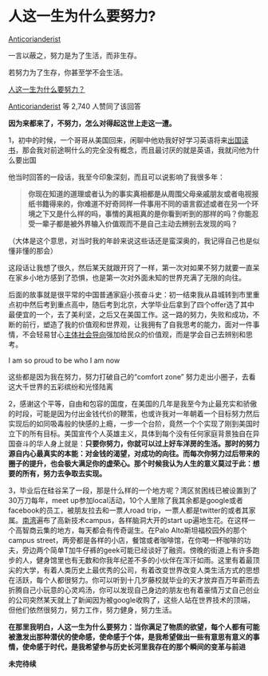# 人这一生为什么要努力?

[Anticorianderist](https://www.zhihu.com/people/Goldage_0527) 

一言以蔽之，努力是为了生活，而非生存。

若努力为了生存，你甚至学不会生活。

[人这一生为什么要努力？](https://www.zhihu.com/question/22913650/answer/61953504?utm_source=zhihu)

[Anticorianderist](https://www.zhihu.com/people/Goldage_0527) 等 2,740 人赞同了该回答

**因为来都来了，不努力，怎么对得起这世上走这一遭。**

1，初中的时候，一个哥哥从美国回来，闲聊中他劝我好好学习英语将来[出国读书](https://www.zhihu.com/search?q=出国读书&search_source=Entity&hybrid_search_source=Entity&hybrid_search_extra={"sourceType"%3A"answer"%2C"sourceId"%3A61953504})，那会我对前途啊什么的完全没有概念，而且最讨厌的就是英语，我就问他为什么要出国

他当时回答的一段话，我至今印象深刻，而且可以说影响了我很多年：

> **你现在知道的道理或者认为的事实真相都是从周围父母亲戚朋友或者电视报纸书籍得来的，你难道不好奇同样一件事用不同的语言叙述或者在另一个环境之下又是什么样的吗，事情的真相真的是你看到听到的那样的吗？你能忍受一辈子都是被外界输入价值观而不是自己主动去辨别去发现的吗？**

（大体是这个意思，对当时我的年龄来说这些话还是蛮深奥的，我记得自己也是似懂非懂的那会）

这段话让我想了很久，然后某天就跟开窍了一样，第一次对如果不努力就要一直呆在家乡小地方感到了恐惧，也是第一次对外面未知的世界充满了无限的向往。

后面的故事就是很平常的中国普通家庭小孩奋斗史：初一结束我从县城转到市里重点初中然后考到重点高中，随后考到北京，大学毕业后拿到了四个offer选了其中最便宜的一个，去了美利坚，之后又在美国工作。这一路的努力，失败和成功，不断的前行，塑造了我的价值观和世界观，让我拥有了自我思考的能力，面对一件事情，不会轻易甘心[主体社会导向](https://www.zhihu.com/search?q=主体社会导向&search_source=Entity&hybrid_search_source=Entity&hybrid_search_extra={"sourceType"%3A"answer"%2C"sourceId"%3A61953504})强加给民众的价值观，而是学会自己去辨别和思考。

I am so proud to be who I am now

这些都是因为我在努力，努力打破自己的“comfort zone” 努力走出小圈子，去看这大千世界的五彩缤纷和光怪陆离

2，感谢这个平等，自由和包容的国度，在美国的几年是我至今为止最充实和骄傲的时段，可能是因为付出金钱代价的鞭策，也或许我对一年朝着一个目标努力然后实现后的如同吸毒般的快感的上瘾，一步一个台阶，竟然一个个实现了刚到美国时立下的所有目标。美国宣传个人英雄主义，具体到每个没有任何家庭背景独自在异国奋斗的华人身上就是：**只要你努力，你就可以过上好车洋房的生活。那时的努力源自内心最真实的本能：对金钱的渴望，对成功的向往。而每次你努力过后带来的圈子的提升，也会极大满足你的虚荣心。那个时候我认为人生的意义莫过于此：想要的所有，努力去争取去实现。**

3，毕业后在硅谷呆了一段，那是什么样的一个地方呢？湾区贫困线已被设置到了30万刀每年，meet up参加local活动，10个人里除了我其余都是google或者facebook的员工，被朋友拉去和一票人road trip，一票人都是twitter的或者其家属。[南湾](https://www.zhihu.com/search?q=南湾&search_source=Entity&hybrid_search_source=Entity&hybrid_search_extra={"sourceType"%3A"answer"%2C"sourceId"%3A61953504})遍布了高新技术campus，各样脑洞大开的start up遍地生花。在这样一个高智商云集的地方，每天都会有传奇诞生。在Palo Alto斯坦福校园外的那个campus street，两旁都是各样的小店，餐馆或者咖啡馆，在你喝一杯咖啡的功夫，旁边两个简单T加牛仔裤的geek可能已经谈好了融资。傍晚的街道上有许多跑步的人，健身馆里也有无数和你我年纪差不多的小伙伴在浑汗如雨。这里有着最顶尖的大学，有着人类历史上最优秀的公司，有着改变世界改变人类生活方式的思想在活跃，每个人都很努力。你可以听到十几岁藤校就毕业的天才放弃百万年薪而去折腾自己小玩意的心灵鸡汤，你可以发现自己身边的朋友也有着豪情万丈自己创业的公司突然某天就上了新闻因为被google收购了，这些人站在世界技术的顶端，但他们依然很努力，努力工作，努力健身，努力生活。

**在那里我明白，人这一生为什么要努力：当你满足了物质的欲望，每个人都有可能被激发出那种潜伏的使命感，使命感于个体，是我希望做出一些有意思有意义的事情，使命感于时代，是我希望参与历史长河里我存在的那个瞬间的变革与前进**

**未完待续**

